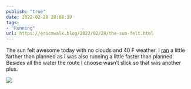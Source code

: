 ```yaml
---
publish: "true"
date: 2022-02-28 20:08:39
tags:
- "Running"
url: https://ericmwalk.blog/2022/02/28/the-sun-felt.html
---
```

The sun felt awesome today with no clouds and 40 F weather. I [ran](http://www.strava.com/activities/6753263717) a little farther than planned as I was also running a little faster than planned. Besides all the water the route I choose wasn’t slick so that was another plus.


![](https://ericmwalk.blog/uploads/2022/61097c1539.jpg)
